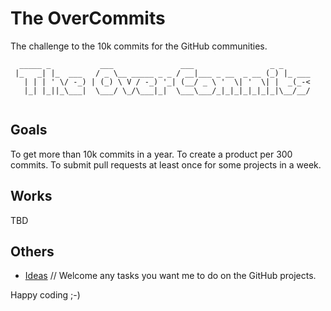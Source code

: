 # The OverCommits

The challenge to the 10k commits for the GitHub communities.

```
  _____ _           ___               ___                 _ _      
 |_   _| |_  ___   / _ \__ _____ _ _ / __|___ _ __  _ __ (_) |_ ___
   | | | ' \/ -_) | (_) \ V / -_) '_| (__/ _ \ '  \| '  \| |  _(_-<
   |_| |_||_\___|  \___/ \_/\___|_|  \___\___/_|_|_|_|_|_|_|\__/__/
   
```

## Goals

To get more than 10k commits in a year.
To create a product per 300 commits.
To submit pull requests at least once for some projects in a week.

## Works

TBD

## Others

* [Ideas](https://github.com/overcommits/overcommits/projects/1) // Welcome any tasks you want me to do on the GitHub projects.

Happy coding ;-)

